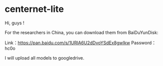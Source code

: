 # centernet-lite
Hi, guys ! 

For the researchers in China, you can download them from BaiDuYunDisk:

Link：https://pan.baidu.com/s/1URlA6U2dDvoYSdEx8gwlkw 
Password：hc0o 

I will upload all models to googledrive.
